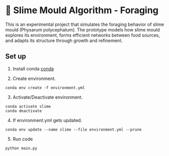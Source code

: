 # 🧫 Slime Mould Algorithm - Foraging

This is an experimental project that simulates the foraging behavior of slime mould (Physarum polycephalum). The prototype models how slime mould explores its environment, forms efficient networks between food sources, and adapts its structure through growth and refinement.

## Set up
1. Install conda [conda](https://docs.conda.io/projects/conda/en/latest/user-guide/install/index.html)

2. Create environment.
```
conda env create -f environment.yml
```
3. Activate/Deactivate environment.
```
conda activate slime
conda deactivate
```
4. If environment.yml gets updated.
```
conda env update --name slime --file environment.yml --prune
```
5. Run code
```
python main.py
```